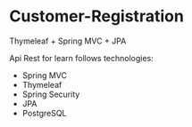 # Customer-Registration
Thymeleaf  + Spring MVC + JPA

Api Rest for learn follows technologies:

- Spring MVC
- Thymeleaf
- Spring Security
- JPA
- PostgreSQL

